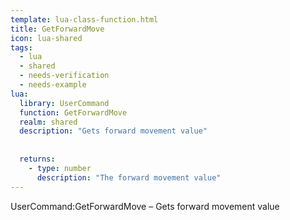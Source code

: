 ```yaml
---
template: lua-class-function.html
title: GetForwardMove
icon: lua-shared
tags:
  - lua
  - shared
  - needs-verification
  - needs-example
lua:
  library: UserCommand
  function: GetForwardMove
  realm: shared
  description: "Gets forward movement value"
  
  
  returns:
    - type: number
      description: "The forward movement value"
---
```


<div class="lua__search__keywords">
UserCommand:GetForwardMove &#x2013; Gets forward movement value
</div>
